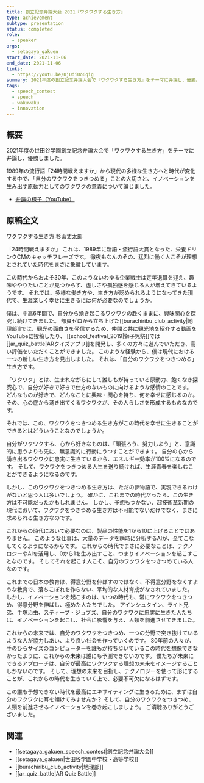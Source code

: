 ```yaml
---
title: 創立記念弁論大会 2021『ワクワクする生き方』
type: achievement
subtype: presentation
status: completed
role:
  - speaker
orgs:
  - setagaya_gakuen
start_date: 2021-11-06
end_date: 2021-11-06
links:
  - https://youtu.be/UjUdiUo6qig
summary: 2021年度の創立記念弁論大会で『ワクワクする生き方』をテーマに弁論し、優勝。YouTubeで弁論の様子も公開。
tags:
  - speech_contest
  - speech
  - wakuwaku
  - innovation
---
```

## 概要

2021年度の世田谷学園創立記念弁論大会で「ワクワクする生き方」をテーマに弁論し、優勝しました。

1989年の流行語「24時間戦えますか」から現代の多様な生き方へと時代が変化する中で、「自分のワクワクをつきつめる」ことの大切さと、イノベーションを生み出す原動力としてのワクワクの意義について論じました。

- [弁論の様子（YouTube）](https://youtu.be/UjUdiUo6qig)

## 原稿全文

ワクワクする生き方
杉山丈太郎

「24時間戦えますか」
これは、1989年に新語・流行語大賞となった、栄養ドリンクCMのキャッチフレーズです。
徹夜もなんのその、猛烈に働く人こそが理想とされていた時代をまさに象徴しています。

この時代からおよそ30年、このようないわゆる企業戦士は定年退職を迎え、趣味ややりたいことが見つからず、虚しさや孤独感を感じる人が増えてきているようです。
それでは、多様な働き方や、生き方が認められるようになってきた現代で、生涯楽しく幸せに生きるには何が必要なのでしょうか。

僕は、中高6年間で、自分から湧き起こるワクワクの赴くままに、興味関心を探究し続けてきました。
部員ゼロから立ち上げた[[burachiribu_club_activity|地理部]]では、観光の面白さを発信するため、仲間と共に観光地を紹介する動画をYouTubeに投稿したり、
[[school_festival_2019|獅子児祭]]では[[ar_quiz_battle|ARクイズアプリ]]を開発し、多くの方々に遊んでいただき、高い評価をいただくことができました。
このような経験から、僕は現代における一つの新しい生き方を見出しました。
それは、「自分のワクワクをつきつめる」生き方です。

「ワクワク」とは、生まれながらにして誰しもが持っている原動力、飽くなき探究心で、自分が好きで好きで仕方のないものに向けるような感情のことです。
どんなものが好きで、どんなことに興味・関心を持ち、何を幸せに感じるのか。その、心の底から湧き出てくるワクワクが、その人らしさを形成するものなのです。

それでは、この、ワクワクをつきつめる生き方がこの時代を幸せに生きることができるとはどういうことなのでしょうか。

自分がワクワクする、心から好きなものは、「頑張ろう、努力しよう」と、意識的に思うよりも先に、無意識的に行動にうつすことができます。
自分の心から湧き出るワクワクに忠実に生きているから、エネルギー効率が100%になるのです。
そして、ワクワクをつきつめる人生を送り続ければ、生涯青春を楽しむことができるようになるのです。

しかし、このワクワクをつきつめる生き方は、ただの夢物語で、実現できるわけがないと思う人は多いでしょう。
確かに、これまでの時代だったら、この生き方は不可能だったかもしれません。
しかし、予想もつかない、超技術革新期の現代において、ワクワクをつきつめる生き方は不可能でないだけでなく、まさに求められる生き方なのです。



これからの時代において必要なのは、製品の性能を1から10に上げることではありません。
このような仕事は、大量のデータを瞬時に分析するAIが、全てこなしてくるようになるからです。
これからの時代でまさに必要なことは、テクノロジーやAIを活用し、0から1を生み出すこと、つまりイノベーションを起こすことなのです。
そしてそれを起こす人こそ、自分のワクワクをつきつめている人なのです。

これまでの日本の教育は、得意分野を伸ばすのではなく、不得意分野をなくすような教育で、落ちこぼれを作らない、平均的な人材育成がなされていました。
しかし、イノベーションを起こすのは、いつの時代も、常にワクワクをつきつめ、得意分野を伸ばし、極めた人たちでした。
アインシュタイン、ライト兄弟、手塚治虫、スティーブ・ジョブズ、自分のワクワクに忠実に生きた人たちは、イノベーションを起こし、社会に影響を与え、人類を前進させてきました。

これからの未来では、自分のワクワクをつきつめ、一つの分野で突き抜けているような人が協力しあい、より良い社会を作っていくのです。
30年前の人々が、手のひらサイズのコンピューターを誰もが持ち歩いているこの時代を想像できなかったように、これからの未来は誰にも予測できないのです。
僕たちが未来にできるアプローチは、自分が最高にワクワクする理想の未来をイメージすることしかないのです。
そして、理想の未来を目指し、テクノロジーを使って形にすることが、これからの時代を生きていく上で、必要不可欠になるはずです。

この誰も予想できない時代を最高にエキサイティングに生きるために、まずは自分のワクワクに耳を傾けてみませんか？
そして、自分のワクワクをつきつめ、人類を前進させるイノベーションを巻き起こしましょう。
ご清聴ありがとうございました。

## 関連
- [[setagaya_gakuen_speech_contest|創立記念弁論大会]]
- [[setagaya_gakuen|世田谷学園中学校・高等学校]]
- [[burachiribu_club_activity|地理部]]
- [[ar_quiz_battle|AR Quiz Battle]]
